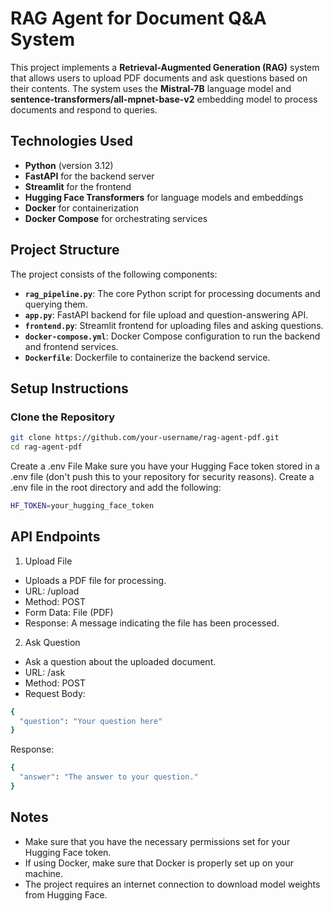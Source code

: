 # RAG Agent for Document Q&A System

This project implements a **Retrieval-Augmented Generation (RAG)** system that allows users to upload PDF documents and ask questions based on their contents. The system uses the **Mistral-7B** language model and **sentence-transformers/all-mpnet-base-v2** embedding model to process documents and respond to queries.

## Technologies Used

- **Python** (version 3.12)
- **FastAPI** for the backend server
- **Streamlit** for the frontend
- **Hugging Face Transformers** for language models and embeddings
- **Docker** for containerization
- **Docker Compose** for orchestrating services

## Project Structure

The project consists of the following components:

- **`rag_pipeline.py`**: The core Python script for processing documents and querying them.
- **`app.py`**: FastAPI backend for file upload and question-answering API.
- **`frontend.py`**: Streamlit frontend for uploading files and asking questions.
- **`docker-compose.yml`**: Docker Compose configuration to run the backend and frontend services.
- **`Dockerfile`**: Dockerfile to containerize the backend service.

## Setup Instructions

### Clone the Repository

```bash
git clone https://github.com/your-username/rag-agent-pdf.git
cd rag-agent-pdf
```
Create a .env File
Make sure you have your Hugging Face token stored in a .env file (don't push this to your repository for security reasons). Create a .env file in the root directory and add the following:
```bash
HF_TOKEN=your_hugging_face_token
```

## API Endpoints
1. Upload File
- Uploads a PDF file for processing.
- URL: /upload
- Method: POST
- Form Data: File (PDF)
- Response: A message indicating the file has been processed.

2. Ask Question
- Ask a question about the uploaded document.
- URL: /ask
- Method: POST
- Request Body:
```bash
{
  "question": "Your question here"
}
```
Response:
```bash
{
  "answer": "The answer to your question."
}
```

## Notes
- Make sure that you have the necessary permissions set for your Hugging Face token.
- If using Docker, make sure that Docker is properly set up on your machine.
- The project requires an internet connection to download model weights from Hugging Face.
